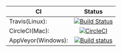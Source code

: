 |    CI    |      Status   |
|----------|:-------------:|
| Travis(Linux): |  [![Build Status](https://travis-ci.org/dominikus1993/TravelAssistantNode.svg?branch=master)](https://travis-ci.org/dominikus1993/TravelAssistantNode) |
| CircleCI(Mac): |    [![CircleCI](https://circleci.com/gh/dominikus1993/TravelAssistantNode.svg?style=svg)](https://circleci.com/gh/dominikus1993/TravelAssistantNode)  |
| AppVeyor(Windows): | [![Build status](https://ci.appveyor.com/api/projects/status/gh2bdh0r5s0y0y0m?svg=true)](https://ci.appveyor.com/project/dominikus1993/twitterclone) |